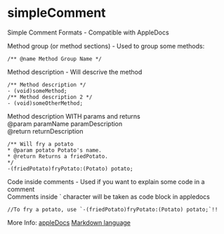 simpleComment
=============

Simple Comment Formats - Compatible with AppleDocs

Method group (or method sections) - Used to group some methods: <br>
```
/** @name Method Group Name */
```
Method description - Will descrive the method <br>
```
/** Method description */    
- (void)someMethod;  
/** Method description 2 */  
- (void)someOtherMethod;
```
Method description WITH params and returns <br>
  @param paramName paramDescription <br>
  @return returnDescription
```
/** Will fry a potato
* @param potato Potato's name.
* @return Returns a friedPotato.
*/
-(friedPotato)fryPotato:(Potato) potato;
```
Code inside comments - Used if you want to explain some code in a comment <br>
  Comments inside ` character will be taken as code block in appledocs
```
//To fry a potato, use `-(friedPotato)fryPotato:(Potato) potato;`!!
```
More Info:
[appleDocs](http://web.archive.org/web/20120628101954/http://gentlebytes.com/appledoc-docs-comments/)
[Markdown language](https://daringfireball.net/projects/markdown/syntax)
